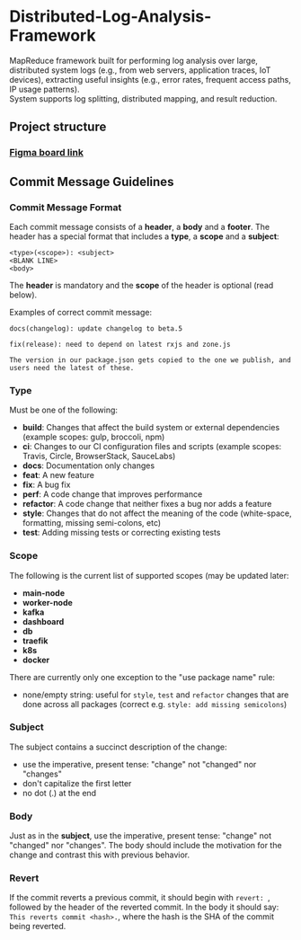 # Distributed-Log-Analysis-Framework
MapReduce framework built for performing log analysis over large, distributed system logs (e.g., from web servers, application traces, IoT devices), extracting useful insights (e.g., error rates, frequent access paths, IP usage patterns).  
System supports log splitting, distributed mapping, and result reduction.
## Project structure
### [Figma board link](https://www.figma.com/board/4VOwMDVzaCjXlxx79GB2qE/Untitled?t=h3ijaX7ESqqBWqBm-1)
## Commit Message Guidelines
### Commit Message Format
Each commit message consists of a **header**, a **body** and a **footer**.  The header has a special
format that includes a **type**, a **scope** and a **subject**:

```
<type>(<scope>): <subject>
<BLANK LINE>
<body>
```

The **header** is mandatory and the **scope** of the header is optional (read below).

Examples of correct commit message:

```
docs(changelog): update changelog to beta.5
```
```
fix(release): need to depend on latest rxjs and zone.js

The version in our package.json gets copied to the one we publish, and users need the latest of these.
```



### Type
Must be one of the following:

* **build**: Changes that affect the build system or external dependencies (example scopes: gulp, broccoli, npm)
* **ci**: Changes to our CI configuration files and scripts (example scopes: Travis, Circle, BrowserStack, SauceLabs)
* **docs**: Documentation only changes
* **feat**: A new feature
* **fix**: A bug fix
* **perf**: A code change that improves performance
* **refactor**: A code change that neither fixes a bug nor adds a feature
* **style**: Changes that do not affect the meaning of the code (white-space, formatting, missing semi-colons, etc)
* **test**: Adding missing tests or correcting existing tests

### Scope

The following is the current list of supported scopes (may be updated later:

* **main-node**
* **worker-node**
* **kafka**
* **dashboard**
* **db**
* **traefik**
* **k8s**
* **docker**


There are currently only one exception to the "use package name" rule:
* none/empty string: useful for `style`, `test` and `refactor` changes that are done across all packages (correct e.g. `style: add missing semicolons`)

### Subject
The subject contains a succinct description of the change:

* use the imperative, present tense: "change" not "changed" nor "changes"
* don't capitalize the first letter
* no dot (.) at the end

### Body
Just as in the **subject**, use the imperative, present tense: "change" not "changed" nor "changes".
The body should include the motivation for the change and contrast this with previous behavior.

### Revert
If the commit reverts a previous commit, it should begin with `revert: `, followed by the header of the reverted commit. In the body it should say: `This reverts commit <hash>.`, where the hash is the SHA of the commit being reverted.